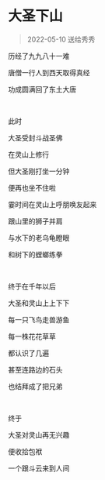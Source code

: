 # 大圣下山

> 2022-05-10 送给秀秀

历经了九九八十一难

唐僧一行人到西天取得真经

功成圆满回了东土大唐

<br/>

此时

大圣受封斗战圣佛

在灵山上修行

但大圣刚打坐一分钟

便再也坐不住啦

霎时间在灵山上呼朋唤友起来

跟山里的狮子并肩

与水下的老乌龟瞪眼

和树下的螳螂练拳

<br/>

终于在千年以后

大圣和灵山上上下下

每一只飞鸟走兽游鱼

每一株花花草草

都认识了几遍

甚至连路边的石头

也结拜成了把兄弟

<br/>

终于

大圣对灵山再无兴趣

便收拾包袱

一个跟斗云来到人间